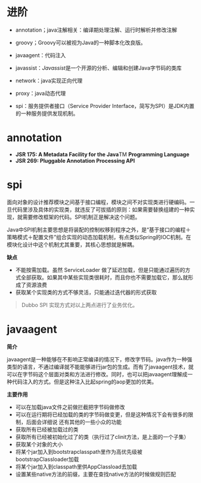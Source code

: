 # 进阶

- annotation；java注解相关：编译期处理注解、运行时解析并修改注解
- groovy；Groovy可以被视为Java的一种脚本化改良版。

- javaagent：代码注入

- javassist：*Javassist*是一个开源的分析、编辑和创建Java字节码的类库
- network：java实现正向代理
- proxy：java动态代理
- spi：服务提供者接口（Service Provider Interface，简写为SPI）是JDK内置的一种服务提供发现机制。



# annotation

- **JSR 175: A Metadata Facility for the Java**TM **Programming Language**
- **JSR 269: Pluggable Annotation Processing API**



# spi

面向对象的设计推荐模块之间基于接口编程，模块之间不对实现类进行硬编码。一旦代码里涉及具体的实现类，就违反了可拔插的原则：如果需要替换组建的一种实现，就需要修改框架的代码。SPI机制正是解决这个问题。

Java中SPI机制主要思想是将装配的控制权移到程序之外，是“基于接口的编程＋策略模式＋配置文件”组合实现的动态加载机制，有点类似Spring的IOC机制。在模块化设计中这个机制尤其重要，其核心思想就是解耦。

**缺点**

- 不能按需加载。虽然 ServiceLoader 做了延迟加载，但是只能通过遍历的方式全部获取。如果其中某些实现类很耗时，而且你也不需要加载它，那么就形成了资源浪费
- 获取某个实现类的方式不够灵活，只能通过迭代器的形式获取

> Dubbo SPI 实现方式对以上两点进行了业务优化。

# javaagent

**简介**

javaagent是一种能够在不影响正常编译的情况下，修改字节码。java作为一种强类型的语言，不通过编译就不能能够进行jar包的生成。而有了javaagent技术，就可以在字节码这个层面对类和方法进行修改。同时，也可以把javaagent理解成一种代码注入的方式。但是这种注入比起spring的aop更加的优美。

**主要作用**

- 可以在加载java文件之前做拦截把字节码做修改
- 可以在运行期将已经加载的类的字节码做变更，但是这种情况下会有很多的限制，后面会详细说
   还有其他的一些小众的功能
- 获取所有已经被加载过的类
- 获取所有已经被初始化过了的类（执行过了clinit方法，是上面的一个子集）
- 获取某个对象的大小
- 将某个jar加入到bootstrapclasspath里作为高优先级被bootstrapClassloader加载
- 将某个jar加入到classpath里供AppClassload去加载
- 设置某些native方法的前缀，主要在查找native方法的时候做规则匹配

